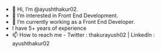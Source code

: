 - 👋 Hi, I’m @ayushthakur02.
- 👀 I’m interested in Front End Development.
- 🌱 I’m currently working as a Front End Developer.
- I have 5+ years of experience
- 📫 How to reach me - Twitter : thakurayush02 | LinkedIn : ayushthakur02

<!---
ayushthakur02/ayushthakur02 is a ✨ special ✨ repository because its `README.md` (this file) appears on your GitHub profile.
You can click the Preview link to take a look at your changes.
--->

